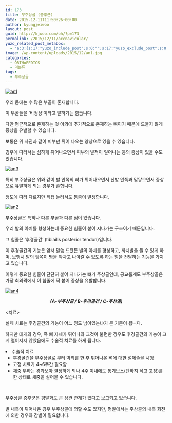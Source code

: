 ```yaml
---
id: 173
title: 부주상골 (증후군)
date: 2015-12-11T11:50:26+00:00
author: kyungjeiwoo
layout: post
guid: http://kjwoo.com/oh/?p=173
permalink: /2015/12/11/accnavicular/
yuzo_related_post_metabox:
  - 'a:3:{s:17:"yuzo_include_post";s:0:"";s:17:"yuzo_exclude_post";s:0:"";s:21:"yuzo_disabled_related";N;}'
image: /wp-content/uploads/2015/12/an1.jpg
categories:
  - ORTHoPEDICS
  - 미분류
tags:
  - 부주상골
---
```

<a href="https://i2.wp.com/kjwoo.com/oh/wp-content/uploads/2015/12/an1.jpg" data-rel="lightbox-0" title=""><img class="wp-image-174 aligncenter" src="https://i2.wp.com/kjwoo.com/oh/wp-content/uploads/2015/12/an1.jpg?resize=160%2C182" alt="an1" data-recalc-dims="1" /></a>

우리 몸에는 수 많은 부골이 존재합니다.

이 부골들을 &#8216;비정상&#8217;이라고 말하기는 힘듭니다.

다만 평균적으로 존재하는 것 이외에 추가적으로 존재하는 뼈이기 때문에 드물지 않게 증상을 유발할 수 있습니다.

보통은 위 사진과 같이 피부만 튀어 나오는 양상으로 있을 수 있습니다.

경우에 따라서는 심하게 튀어나오면서 피부의 발적이 일어나는 등의 증상이 있을 수도 있습니다.

<a href="https://i1.wp.com/kjwoo.com/oh/wp-content/uploads/2015/12/an3.jpg" data-rel="lightbox-1" title=""><img class="wp-image-176 aligncenter" src="https://i1.wp.com/kjwoo.com/oh/wp-content/uploads/2015/12/an3.jpg?resize=397%2C298" alt="an3" srcset="https://i1.wp.com/kjwoo.com/oh/wp-content/uploads/2015/12/an3.jpg?resize=300%2C225 300w, https://i1.wp.com/kjwoo.com/oh/wp-content/uploads/2015/12/an3.jpg?w=400 400w" sizes="(max-width: 397px) 100vw, 397px" data-recalc-dims="1" /></a>

특히 부주상골은 위와 같이 발 안쪽의 뼈가 튀어나오면서 신발 안쪽과 맞닿으면서 증상으로 유발하게 되는 경우가 흔합니다.

정도에 따라 다르지만 직접 눌러서도 통증이 발생합니다.

<a href="https://i1.wp.com/kjwoo.com/oh/wp-content/uploads/2015/12/an2.jpg" data-rel="lightbox-2" title=""><img class="wp-image-175 aligncenter" src="https://i1.wp.com/kjwoo.com/oh/wp-content/uploads/2015/12/an2.jpg?resize=298%2C255" alt="an2" data-recalc-dims="1" /></a>

부주상골은 특히나 다른 부골과 다른 점이 있습니다.

우리 발의 아치를 형성하는데 중요한 힘줄이 붙어 지나가는 구조이기 때문입니다.

그 힘줄은 &#8216;후경골건&#8217; (tibiailis posterior tendon)입니다.

이 후경골건의 기능은 앞서 말씀 드렸든 발의 아치를 형성하고, 까치발을 들 수 있게 하며, 보행시 발의 앞쪽이 땅을 박차고 나아갈 수 있도록 하는 힘을 전달하는 기능을 가지고 있습니다.

이렇게 중요한 힘줄이 단단히 붙어 지나가는 뼈가 주상골인데, 공교롭게도 부주상골은 가장 최외곽에서 이 힘줄에 딱 붙어 증상을 유발합니다.

<a href="https://i2.wp.com/kjwoo.com/oh/wp-content/uploads/2015/12/an4.jpg" data-rel="lightbox-3" title=""><img class="wp-image-177 aligncenter" src="https://i2.wp.com/kjwoo.com/oh/wp-content/uploads/2015/12/an4.jpg?resize=294%2C172" alt="an4" data-recalc-dims="1" /></a>

<p style="text-align: center;">
  <em><strong>(A-부주상골 / B-후경골건 / C-주상골)</strong></em>
</p>

<p style="text-align: left;">
  <치료>
</p>

<p style="text-align: left;">
  실제 치료는 후경골건의 기능이 어느 정도 남아있는냐가 큰 기준이 됩니다.
</p>

<p style="text-align: left;">
  하지만 대개의 경우, 즉 뼈 자체가 튀어나와 그것이 불편한 경우도 후경골건의 기능이 크게 떨어지지 않았음에도 수술적 치료를 하게 됩니다.
</p>

<li style="text-align: left;">
  수술적 치료 <ul>
    <li style="text-align: left;">
      후경골건을 부주상골로 부터 박리를 한 후 튀어나온 뼈에 대한 절제술을 시행
    </li>
    <li style="text-align: left;">
      고정 치료가 4~6주간 필요함
    </li>
    <li style="text-align: left;">
      체중 부하는 경과보아 결정하게 되나 4주 이내에도 통기브스(단하지 석고 고정)를 한 상태로 체중을 실어볼 수 있습니다.
    </li>
  </ul>
</li>

&nbsp;

부주상골 증후군은 평발과도 큰 상관 관계가 있다고 보고되고 있습니다.

발 내측이 튀어나온 경우 부주상골에 의할 수도 있지만, 평발에서는 주상골의 내측 회전에 의한 경우와 감별이 필요합니다.

&nbsp;